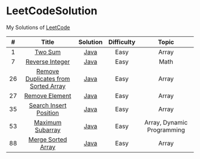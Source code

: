# LeetCodeSolution

My Solutions of [LeetCode][1]


| # | Title | Solution | Difficulty | Topic |
|:---:|:-----:|:--------:|:--------:|:---------:|
|1|[Two Sum][2]|[Java][3]|Easy|Array|
|7|[Reverse Integer][4]|[Java][5]|Easy|Math|
|26|[Remove Duplicates from Sorted Array][8]|[Java][9]|Easy|Array|
|27|[Remove Element][10]|[Java][11]|Easy|Array|
|35|[Search Insert Position][12]|[Java][13]|Easy|Array|
|53|[Maximum Subarray][14]|[Java][15]|Easy|Array, Dynamic Programming|
|88|[Merge Sorted Array][6]|[Java][7]|Easy|Array|


  [1]: https://leetcode.com/
  [2]: https://leetcode.com/problems/two-sum/description/
  [3]: https://github.com/Eaton18/LeetCodeSolution/tree/master/Java/java/problem001/twosum
  [4]: https://leetcode.com/problems/reverse-integer/description/
  [5]: https://github.com/Eaton18/LeetCodeSolution/tree/master/Java/java/problem007/reverseinteger
  [6]: https://leetcode.com/problems/merge-sorted-array/description/
  [7]: https://github.com/Eaton18/LeetCodeSolution/tree/master/Java/java/problem088/mergesortedarray
  [8]: https://leetcode.com/problems/remove-duplicates-from-sorted-array/description/
  [9]: https://github.com/Eaton18/LeetCodeSolution/tree/master/Java/java/problem026/removeduplicatesfromsortedarray
  [10]: https://leetcode.com/problems/remove-element/description/
  [11]: https://github.com/Eaton18/LeetCodeSolution/tree/master/Java/java/problem027/removeelement
  [12]: https://leetcode.com/problems/search-insert-position/description/
  [13]: https://github.com/Eaton18/LeetCodeSolution/tree/master/Java/java/problem035/searchinsertposition
  [14]: https://leetcode.com/problems/maximum-subarray/description/
  [15]: https://github.com/Eaton18/LeetCodeSolution/tree/master/Java/java/problem053/maximumsubarray
  